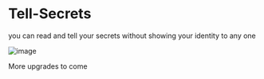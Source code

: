 # Tell-Secrets
you can read and tell your secrets without showing your identity to any one

![image](https://user-images.githubusercontent.com/68774082/127434694-dbef3105-3c5b-4cda-bc3e-a5e8e80b03d9.png)


More upgrades to come
